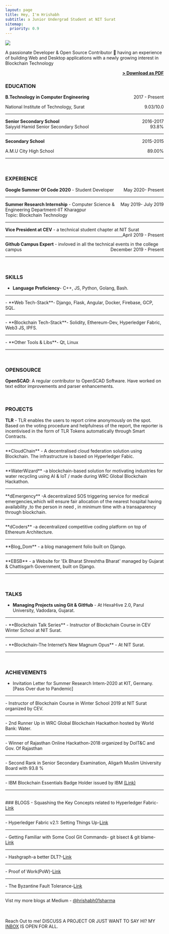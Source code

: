 ```yaml
---
layout: page
title: Hey, I'm Hrishabh
subtitle: a Junior Undergrad Student at NIT Surat
sitemap:
  priority: 0.9
---
```


<img src="{{ '/assets/img/dp.jpg' | prepend: site.baseurl }}" id="about-img">

<div id="describe-text">
    <p> A passionate Developer & Open Source Contributor 🚀 having an experience of building Web and Desktop applications  with a newly growing interest in Blockchain Technology</p>
</div>

<span style="float: right; "><a href="{{ '/assets/resume.pdf' | prepend: site.baseurl }}"><strong>> Download as PDF</strong></a> </span>
<br>

### EDUCATION

**B.Technology in Computer Engineering** <span style="float: right; ">2017 - Present</span>  

National Institute of Technology, Surat <span style="float: right; ">9.03/10.0</span>

<hr>
 
**Senior Secondary School** <span style="float: right; ">2016-2017</span>  
Saiyyid Hamid Senior Secondary School <span style="float: right; ">93.8%</span>

<hr>


**Secondary School** <span style="float: right; ">2015-2015</span>  

A.M.U City High School <span style="float: right; ">89.00%</span>

<hr>
<br>


### EXPERIENCE
**Google Summer Of Code 2020** -  <span style="float: right; ">May 2020- Present</span>
Student Developer <br>
<hr>

**Summer Research Internship** -  <span style="float: right; ">May 2019- July 2019</span>
Computer Science & Engineering Department-IIT Kharagpur<br>
Topic: Blockchain Technology
<hr>

**Vice President at CEV** - a technical student chapter at NIT Surat <span style="float: right; ">April 2019 - Present</span>
<hr>

**Github Campus Expert** - invloved in all the technical events in the college campus <span style="float: right; ">December 2019 - Present</span>

<hr>
<br>


### SKILLS
- **Language Proficiency**- C++, JS, Python, Golang, Bash.
<hr>
- **Web Tech-Stack**- Django, Flask, Angular, Docker, Firebase, GCP, SQL.
<hr>
- **Blockchain Tech-Stack**- Solidity, Ethereum-Dev, Hyperledger Fabric, Web3 JS, IPFS.
<hr>
- **Other Tools & Libs**- Qt, Linux 
<hr>
<br>

### OPENSOURCE
**OpenSCAD**: A regular contributor to OpenSCAD Software. Have worked on text editor improvements and parser enhancements.

<br>

### PROJECTS
**TLR** - TLR enables the users to report crime anonymously on the spot. Based on the voting procedure and helpfulness of the report, the reporter is incentivised in the form of TLR Tokens automatically through Smart Contracts.
<hr>
**CloudChain** - A decentralised cloud federation solution using Blockchain. The infrastructure is based on Hyperledger Fabic. 
<hr>
**WaterWizard** -a blockchain-based solution for motivating industries for water recycling using AI & IoT / made during WRC Global Blockchain Hackathon.
<hr>
**dEmergency** -A decentralized SOS triggering service for medical emergencies,which will ensure fair allocation of the nearest hospital having availability ,to the person in need , in minimum time with a transaparency through blockchain. 
<hr>
**dCoders** -a decentralized competitive coding platform on top of Ethereum Architecture. 
<hr>
**Blog_Dom** - a blog management folio built on Django.
<hr>
**EBSB** - a Website for 'Ek Bharat Shreshtha Bharat' managed by Gujarat & Chattisgarh Government, built on Django.
<hr>

<br>

### TALKS
- **Managing Projects using Git & GitHub** - At HexaHive 2.0, Parul University, Vadodara, Gujarat.
<hr>
- **Blockchain Talk Series** - Instructor of Blockchain Course in CEV Winter School at NIT Surat.
<hr>
- **Blockchain-The Internet’s New Magnum Opus** - At NIT Surat.
<hr>

<br>

### ACHIEVEMENTS

- Invitation Letter for Summer Research Intern-2020 at KIT, Germany. [Pass Over due to Pandemic]
<hr>
- Instructor of Blockchain Course in Winter School 2019 at NIT Surat organized by CEV.
<hr>
- 2nd Runner Up in WRC Global Blockchain Hackathon hosted by World Bank: Water. 
<hr>
- Winner of Rajasthan Online Hackathon-2018 organized by DoIT&C and Gov. Of Rajasthan
<hr>
- Second Rank in Senior Secondary Examination, Aligarh Muslim University Board with 93.8 %
<hr>
- IBM Blockchain Essentials Badge Holder issued by IBM <a href="https://www.youracclaim.com/badges/29223042-1da6-41ab-9098-face7b39f2cb/public_url">(Link)</a>
<hr>

<br>
### BLOGS
- Squashing the Key Concepts related to Hyperledger Fabric-<a href="https://medium.com/@hrishabh01sharma/squashing-the-key-concepts-related-to-hyperledger-fabric-d3c1988da197">Link</a>
<hr>
- Hyperledger Fabric v2.1: Setting Things Up-<a href="https://medium.com/@hrishabh01sharma/hyperledger-fabric-v2-1-setting-things-up-76e9f53f264f">Link</a>
<hr>
- Getting Familiar with Some Cool Git Commands- git bisect & git blame-<a href="https://medium.com/@hrishabh01sharma/getting-familiar-with-some-cool-git-commands-git-bisect-git-blame-1300deda4d7c">Link</a>
<hr>
- Hashgraph-a better DLT?-<a href="https://medium.com/@hrishabh01sharma/hashgraph-a-better-dlt-6e2e9d920bc9">Link</a>
<hr>
- Proof of Work(PoW)-<a href="https://medium.com/@hrishabh01sharma/proof-of-work-pow-f98b4084e374">Link</a>
<hr>
- The Byzantine Fault Tolerance-<a href="https://medium.com/@hrishabh01sharma/the-byzantine-fault-tolerance-d95845cbfccf">Link</a>
<hr>

Vist my more blogs at Medium - <a href="https://medium.com/@hrishabh01sharma">@hrishabh01sharma</a>
<br>



<br>
<br>
Reach Out to me!
DISCUSS A PROJECT OR JUST WANT TO SAY HI? MY <a href="hrishabh01sharma@gmail.com">INBOX</a> IS OPEN FOR ALL.

